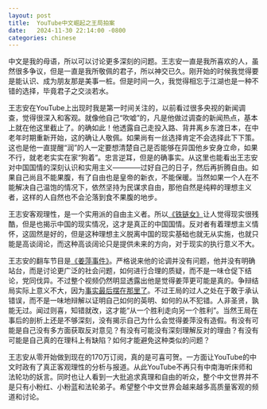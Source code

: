 ```yaml
---
layout: post
title:  YouTube中文崛起之王局拍案
date:   2024-11-30 22:14:00 -0800
categories: chinese
---
```

中文是我的母语，所以可以讨论更多深刻的问题。王志安一直是我所喜欢的人，虽然很多争议，但是一直是我所敬佩的君子，所以神交已久。刚开始的时候我觉得要是能认识、成为朋友那是美事一桩。但是时间一久，我觉得相忘于江湖也是一种不错的选择，毕竟君子之交淡若水。

王志安在YouTube上出现时我是第一时间关注的，以前看过很多央视的新闻调查，觉得很深入和客观。就像他自己“吹嘘”的，凡是他做过调查的新闻热点，基本上就在他这里截止了。的确如此！他透露自己走投入路、背井离乡东渡日本，在中老年时期重新开始，这的确让人敬佩。如果尚有一丝选择肯定不会选择此下下策。这也是他一直提醒“润”的人一定要想清楚自己是否能够在异国他乡安身立命，如果不行，就老老实实在家“狗着”。忠言逆耳，但是的确事实。从这里也能看出王志安对中国国情的深刻认识和实用主义————过好自己的日子，然后再折腾自由。如果自己尚且不能果腹，有了自由也是皇帝的新衣，不能保暖。当然如果一个人在不能解决自己温饱的情况下，依然坚持为民谋求自由，那他自然是纯粹的理想主义者，这样的人自然也不会沦落到食不果腹的地步。

王志安客观理性，是一个实用派的自由主义者。所以[《铁链女》](https://www.youtube.com/watch?v=MLeM1hCdXDo)让人觉得现实很残酷，但是也揭示中国的现实情况，这才是真正的中国国情。反对者有着理想主义情怀，这固然是好的，但是这种理想主义脱离中国的现实基础也就无从实施，也就只能是高谈阔论，而这种高谈阔论只是提供未来的方向，对于现实的执行意义不大。

王志安的翻车节目是[《姜萍事件》](https://www.youtube.com/watch?v=h_isPFMD5Dc)。严格说来他的论调并没有问题，他并没有明确站台，而是讨论更广泛的社会问题，如何进行合理的质疑，而不是一味仓促下结论，党同伐异。不过整个视频仍然明显透露出他是觉得姜萍更可能是真的。争辩结局实际上意义不大，因为[事实最后摆在那里了](https://www.youtube.com/watch?v=ME3UPuQrX0o)。不过王局的过人之处在于敢于承认错误，而不是一味地辩解以证明自己如何的英明、如何的从不犯错。人非圣贤，孰能无过。闻过则喜，知错就改，这才能“从一个胜利走向另一个胜利”。当然王局在事后的剖析上还是不够深刻，没有揭示自己为什么会觉得姜萍没有造假。有没有可能是自己没有多方面获取反对意见？有没有可能没有深刻理解反对的理由？有没有可能是自己真的在理科上有缺陷？如何才能避免这种类似的问题？

王志安从零开始做到现在的170万订阅，真的是可喜可贺。一方面让YouTube的中文时政有了真正客观理性的分析与报道。从此YouTube不再只有中南海听床师和法轮功的妖言。同时也让人看到一大批追求真理和自由的听众，整个中文世界并不是只有小粉红、小粉蓝和法轮弟子。希望整个中文世界会越来越多高质量客观的频道和讨论。
